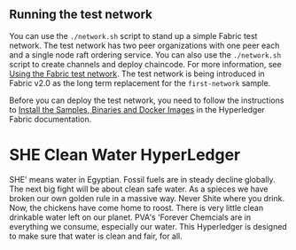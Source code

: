 ## Running the test network

You can use the `./network.sh` script to stand up a simple Fabric test network. The test network has two peer organizations with one peer each and a single node raft ordering service. You can also use the `./network.sh` script to create channels and deploy chaincode. For more information, see [Using the Fabric test network](https://hyperledger-fabric.readthedocs.io/en/latest/test_network.html). The test network is being introduced in Fabric v2.0 as the long term replacement for the `first-network` sample.

Before you can deploy the test network, you need to follow the instructions to [Install the Samples, Binaries and Docker Images](https://hyperledger-fabric.readthedocs.io/en/latest/install.html) in the Hyperledger Fabric documentation.
# SHE Clean Water HyperLedger
SHE' means water in Egyptian. Fossil fuels are in steady decline globally. The next big fight will be about clean safe water. As a spieces we have broken our own golden rule in a massive way. Never Shite where you drink. Now, the chickens have come home to roost. There is very little clean drinkable water left on our planet. PVA's 'Forever Chemcials are in everything we consume, especially our water. This Hyperledger is designed to make sure that water is clean and fair, for all.